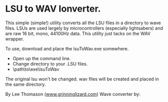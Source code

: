 # LSU to WAV Ionverter.

This simple (simple!) utility converts all the LSU files in a directory
to wave files. LSUs are used largely by microcontrollers (especially 
lightsabers) and are raw 16 bit, mono, 44100Hz data. This utility just 
tacks on the WAV wrapper.

To use, download and place the lsuToWav.exe somewhere.
- Open up the command line.
- Change directory to your .LSU files.
- \path\to\exe\lsuToWav

The original lsu won't be changed. wav files will be created and 
placed in the same directory.

By Lee Thomason (www.grinninglizard.com)
Wave converter by: 

